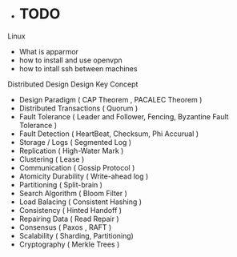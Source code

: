  - # TODO

Linux

 - What is apparmor
 - how to install and use openvpn 
 - how to intall ssh between machines
 

Distributed Design Design Key Concept
 
 - Design Paradigm  ( CAP Theorem , PACALEC Theorem )
 - Distributed Transactions ( Quorum )
 - Fault Tolerance  ( Leader and Follower, Fencing, Byzantine Fault Tolerance )
 - Fault Detection  ( HeartBeat, Checksum, Phi Accurual )
 - Storage / Logs   ( Segmented Log )
 - Replication      ( High-Water Mark )
 - Clustering       ( Lease )
 - Communication    ( Gossip Protocol )
 - Atomicity Durability  ( Write-ahead log )
 - Partitioning     ( Split-brain )
 - Search Algorithm  ( Bloom Filter )
 - Load Balacing  ( Consistent Hashing )
 - Consistency  ( Hinted Handoff )
 - Repairing Data ( Read Repair )
 - Consensus ( Paxos , RAFT )
 - Scalability ( Sharding, Partitioning)
 - Cryptography ( Merkle Trees )